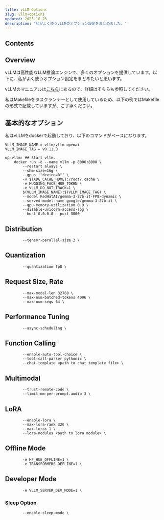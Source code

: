```yaml
---
title: vLLM Options
slug: vllm-options
updated: 2025-10-23
description: "私がよく使うvLLMのオプション設定をまとめました。"
---
```


## Contents

## Overview

vLLMは高性能なLLM推論エンジンで、多くのオプションを提供しています。以下に、私がよく使うオプション設定をまとめたいと思います。

vLLMのマニュアルは[こちら](https://docs.vllm.ai/en/stable/cli/serve.html)にあるので、詳細はそちらも参照してください。

私はMakefileをタスクランナーとして使用しているため、以下の例ではMakefileの形式で記載していますが、ご了承ください。


## 基本的なオプション

私はvLLMをdockerで起動しており、以下のコマンドがベースになります。

```make title="Makefile"
VLLM_IMAGE_NAME = vllm/vllm-openai
VLLM_IMAGE_TAG = v0.11.0

up-vllm: ## Start vllm.
	docker run -d --name vllm -p 8000:8000 \
		--restart always \
		--shm-size=16g \
		--gpus '"device=0"' \
		-v $(XDG_CACHE_HOME):/root/.cache \
		-e HUGGING_FACE_HUB_TOKEN \
		-e VLLM_DO_NOT_TRACK=1 \
		$(VLLM_IMAGE_NAME):$(VLLM_IMAGE_TAG) \
		--model RedHatAI/gemma-3-27b-it-FP8-dynamic \
		--served-model-name google/gemma-3-27b-it \
		--gpu-memory-utilization 0.9 \
		--disable-uvicorn-access-log \
		--host 0.0.0.0 --port 8000
```


## Distribution

```make
		--tensor-parallel-size 2 \
```


## Quantization

```make
		--quantization fp8 \
```

## Request Size, Rate

```make
		--max-model-len 32768 \
		--max-num-batched-tokens 4096 \
		--max-num-seqs 64 \
```


## Performance Tuning

```make
		--async-scheduling \
```


## Function Calling


```make
		--enable-auto-tool-choice \
		--tool-call-parser pythonic \
		--chat-template <path to chat template file> \
```


## Multimodal

```make
		--trust-remote-code \
		--limit-mm-per-prompt.audio 3 \
```


## LoRA

```make
		--enable-lora \
		--max-lora-rank 320 \
		--max-loras 1 \
		--lora-modules <path to lora module> \
```


## Offline Mode

```make
		-e HF_HUB_OFFLINE=1 \
		-e TRANSFORMERS_OFFLINE=1 \
```


## Developer Mode

```make
		-e VLLM_SERVER_DEV_MODE=1 \
```

### Sleep Option

```make
		--enable-sleep-mode \
```
